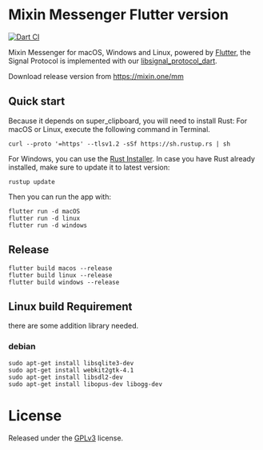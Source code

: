 # Mixin Messenger Flutter version

[![Dart CI](https://github.com/MixinNetwork/flutter-app/workflows/Dart%20CI/badge.svg)](https://github.com/MixinNetwork/flutter-app/actions)

Mixin Messenger for macOS, Windows and Linux, powered by [Flutter](https://flutter.dev/), the Signal Protocol is implemented with our [libsignal_protocol_dart](https://github.com/MixinNetwork/libsignal_protocol_dart).

Download release version from https://mixin.one/mm

## Quick start

Because it depends on super_clipboard, you will need to install Rust:
For macOS or Linux, execute the following command in Terminal.

```shell
curl --proto '=https' --tlsv1.2 -sSf https://sh.rustup.rs | sh
```

For Windows, you can use the [Rust Installer](https://static.rust-lang.org/rustup/dist/x86_64-pc-windows-msvc/rustup-init.exe).
In case you have Rust already installed, make sure to update it to latest version:

```shell
rustup update
```

Then you can run the app with:

```
flutter run -d macOS
flutter run -d linux
flutter run -d windows
```

## Release

```
flutter build macos --release
flutter build linux --release
flutter build windows --release
```

## Linux build Requirement

there are some addition library needed.

### debian

```shell
sudo apt-get install libsqlite3-dev
sudo apt-get install webkit2gtk-4.1
sudo apt-get install libsdl2-dev
sudo apt-get install libopus-dev libogg-dev
```


# License

Released under the [GPLv3](https://github.com/MixinNetwork/flutter-app/blob/master/LICENSE) license.

